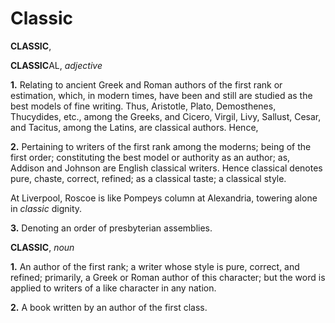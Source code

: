 # Classic

**CLASSIC**,

**CLASSIC**AL, _adjective_

**1.** Relating to ancient Greek and Roman authors of the first rank or estimation, which, in modern times, have been and still are studied as the best models of fine writing. Thus, Aristotle, Plato, Demosthenes, Thucydides, etc., among the Greeks, and Cicero, Virgil, Livy, Sallust, Cesar, and Tacitus, among the Latins, are classical authors. Hence,

**2.** Pertaining to writers of the first rank among the moderns; being of the first order; constituting the best model or authority as an author; as, Addison and Johnson are English classical writers. Hence classical denotes pure, chaste, correct, refined; as a classical taste; a classical style.

At Liverpool, Roscoe is like Pompeys column at Alexandria, towering alone in _classic_ dignity.

**3.** Denoting an order of presbyterian assemblies.

**CLASSIC**, _noun_

**1.** An author of the first rank; a writer whose style is pure, correct, and refined; primarily, a Greek or Roman author of this character; but the word is applied to writers of a like character in any nation.

**2.** A book written by an author of the first class.